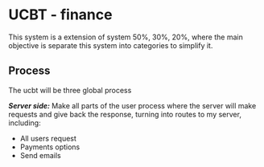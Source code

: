 # UCBT - finance

This system is a extension of system 50%, 30%, 20%, where the main objective is
separate this system into categories to simplify it.

## Process

The ucbt will be three global process

**_Server side:_** Make all parts of the user process where the server will make requests and give back the response, turning into routes to my server, including:

- All users request
- Payments options
- Send emails

